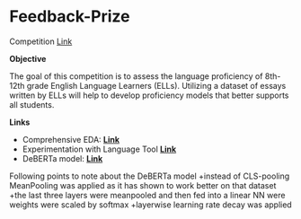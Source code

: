 # Feedback-Prize

Competition [Link](https://www.kaggle.com/competitions/feedback-prize-english-language-learning)

<b>Objective  </b>

The goal of this competition is to assess the language proficiency of 8th-12th grade English Language Learners (ELLs). Utilizing a dataset of essays written by ELLs will help to develop proficiency models that better supports all students.

<b>Links  </b>
* Comprehensive EDA: **[Link](https://github.com/pyagoubi/kaggle-Feedback-Prize/blob/main/Feedback_EDA.ipynb)**
* Experimentation with Language Tool **[Link](https://www.kaggle.com/code/pyagoubi/creating-new-features-with-language-tool)** 
* DeBERTa model: **[Link](https://github.com/pyagoubi/kaggle-Feedback-Prize/blob/main/dbb-4xmp3.ipynb)** 

Following points to note about the DeBERTa model
+instead of CLS-pooling MeanPooling was applied as it has shown to work better on that dataset
+the last three layers were meanpooled and then fed into a linear NN were weights were scaled by softmax
+layerwise learning rate decay was applied


